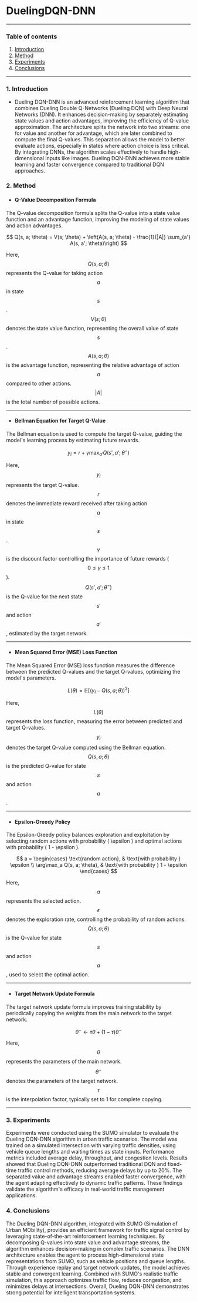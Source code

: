 # DuelingDQN-DNN

---

### Table of contents 
1. [Introduction](#1-introduction)
2. [Method](#2-method)
3. [Experiments](#3-experiments)
4. [Conclusions](#4-conclusions)

---
### 1. Introduction 

- Dueling DQN-DNN is an advanced reinforcement learning algorithm that combines Dueling Double Q-Networks (Dueling DQN) with Deep Neural Networks (DNN). It enhances decision-making by separately estimating state values and action advantages, improving the efficiency of Q-value approximation. The architecture splits the network into two streams: one for value and another for advantage, which are later combined to compute the final Q-values. This separation allows the model to better evaluate actions, especially in states where action choice is less critical. By integrating DNNs, the algorithm scales effectively to handle high-dimensional inputs like images. Dueling DQN-DNN achieves more stable learning and faster convergence compared to traditional DQN approaches.

### 2. Method 

- #### Q-Value Decomposition Formula

The Q-value decomposition formula splits the Q-value into a state value function and an advantage function, improving the modeling of state values and action advantages.

$$
Q(s, a; \theta) = V(s; \theta) + \left(A(s, a; \theta) - \frac{1}{|A|} \sum_{a'} A(s, a'; \theta)\right)
$$

Here, $$Q(s, a; \theta)$$ represents the Q-value for taking action $$a$$ in state $$s$$ . $$V(s; \theta)$$ denotes the state value function, representing the overall value of state $$s$$ . $$A(s, a; \theta)$$ is the advantage function, representing the relative advantage of action $$a$$ compared to other actions. $$|A|$$ is the total number of possible actions.

---

- #### Bellman Equation for Target Q-Value

The Bellman equation is used to compute the target Q-value, guiding the model's learning process by estimating future rewards.

$$
y_i = r + \gamma \max_{a'} Q(s', a'; \theta^-)
$$

Here, $$y_i$$ represents the target Q-value. $$r$$ denotes the immediate reward received after taking action $$a$$ in state $$s$$ . $$\gamma$$ is the discount factor controlling the importance of future rewards ( $$0 \leq \gamma \leq 1$$ ). $$Q(s', a'; \theta^-)$$ is the Q-value for the next state $$s'$$ and action $$a'$$ , estimated by the target network.

---

- #### Mean Squared Error (MSE) Loss Function
The Mean Squared Error (MSE) loss function measures the difference between the predicted Q-values and the target Q-values, optimizing the model's parameters.

$$
L(\theta) = \mathbb{E} \left[ \left( y_i - Q(s, a; \theta) \right)^2 \right]
$$

Here, $$L(\theta)$$ represents the loss function, measuring the error between predicted and target Q-values. $$y_i$$ denotes the target Q-value computed using the Bellman equation. $$Q(s, a; \theta)$$ is the predicted Q-value for state $$s$$ and action $$a$$ .

---

- #### Epsilon-Greedy Policy
The Epsilon-Greedy policy balances exploration and exploitation by selecting random actions with probability \( \epsilon \) and optimal actions with probability \( 1 - \epsilon \).

$$
a = 
\begin{cases} 
\text{random action}, & \text{with probability } \epsilon \\
\arg\max_a Q(s, a; \theta), & \text{with probability } 1 - \epsilon
\end{cases}
$$

Here, $$a$$ represents the selected action. $$\epsilon$$ denotes the exploration rate, controlling the probability of random actions. $$Q(s, a; \theta)$$ is the Q-value for state $$s$$ and action $$a$$ , used to select the optimal action.

---

- #### Target Network Update Formula
The target network update formula improves training stability by periodically copying the weights from the main network to the target network.

$$
\theta^- \leftarrow \tau \theta + (1 - \tau) \theta^-
$$

Here, $$\theta$$ represents the parameters of the main network. $$\theta^-$$ denotes the parameters of the target network. $$\tau$$ is the interpolation factor, typically set to 1 for complete copying.

---

### 3. Experiments

Experiments were conducted using the SUMO simulator to evaluate the Dueling DQN-DNN algorithm in urban traffic scenarios. The model was trained on a simulated intersection with varying traffic densities, using vehicle queue lengths and waiting times as state inputs. Performance metrics included average delay, throughput, and congestion levels. Results showed that Dueling DQN-DNN outperformed traditional DQN and fixed-time traffic control methods, reducing average delays by up to 20%. The separated value and advantage streams enabled faster convergence, with the agent adapting effectively to dynamic traffic patterns. These findings validate the algorithm's efficacy in real-world traffic management applications.

### 4. Conclusions 
The Dueling DQN-DNN algorithm, integrated with SUMO (Simulation of Urban MObility), provides an efficient framework for traffic signal control by leveraging state-of-the-art reinforcement learning techniques. By decomposing Q-values into state value and advantage streams, the algorithm enhances decision-making in complex traffic scenarios. The DNN architecture enables the agent to process high-dimensional state representations from SUMO, such as vehicle positions and queue lengths. Through experience replay and target network updates, the model achieves stable and convergent learning. Combined with SUMO's realistic traffic simulation, this approach optimizes traffic flow, reduces congestion, and minimizes delays at intersections. Overall, Dueling DQN-DNN demonstrates strong potential for intelligent transportation systems.
